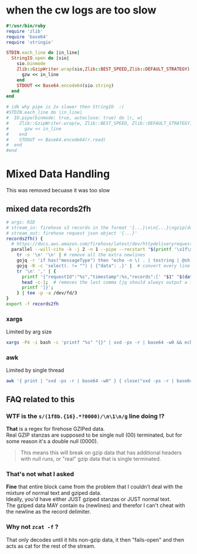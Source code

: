 # when the cw logs are too slow

```ruby
#!/usr/bin/ruby
require 'zlib'
require 'base64'
require 'stringio'

STDIN.each_line do |in_line|
  StringIO.open do |sio|
    sio.binmode
    Zlib::GzipWriter.wrap(sio,Zlib::BEST_SPEED,Zlib::DEFAULT_STRATEGY) do |gzw|
      gzw << in_line
    end
    STDOUT << Base64.encode64(sio.string)
  end
end

# idk why pipe is 2x slower then StringIO  :(
#STDIN.each_line do |in_line|
#  IO.pipe(binmode: true, autoclose: true) do |r, w|
#    Zlib::GzipWriter.wrap(w, Zlib::BEST_SPEED, Zlib::DEFAULT_STRATEGY) do |gzw|
#      gzw << in_line
#    end
#    STDOUT << Base64.encode64(r.read)
#  end
#end
```

# Mixed Data Handling

This was removed becuase it was too slow

## mixed data records2fh

```bash
# args: RID
# stream_in: firehose s3 records in the format '{...}\n\n{...}\ngzip(data)\n...'
# stream_out: firehose request json object '{...}'
records2fh() {
  # https://docs.aws.amazon.com/firehose/latest/dev/httpdeliveryrequestresponse.html#requestformat
  parallel --will-cite -k -j 2 -n 1 --pipe --recstart "$(printf '\x1f\x8b\x08')" --recend $'\n' zcat -f |
    tr -s '\n' '\n' | # remove all the extra newlines
    gojq -r 'if has("messageType") then "echo -n \( . | tostring | @sh) | gzip -1 | base64 -w0 && echo;" else "echo \( . | tostring | @base64 | @sh);" end' | bash |  # generate commands to process the different flavours of messages
    gojq -R -c 'select(. != "") | {"data": .}' |  # convert every line of base64 to a json object
    tr '\n' ',' | {
      printf '{"requestId":"%s","timestamp":%s,"records":[' "$1" "$(date -u +'%s%3N')";
      head -c-1;  # removes the last comma [jq should always output a final newline]
      printf ']}';
    } | tee -p -a /dev/fd/3
}
export -f records2fh
```

### xargs
Limited by arg size
```sh
xargs -P4 -i bash -c 'printf "%s" "{}" | xxd -ps -r | base64 -w0 && echo' | jq --stream -R -c '{"data": .}'
```

### awk
Limited by single thread
```sh
awk '{ print | "xxd -ps -r | base64 -w0" } { close("xxd -ps -r | base64 -w0") } { print "\n" }' ||
```

## FAQ related to this

### WTF is the `s/(1f8b.{16}.*?0000)/\n\1\n/g` line doing !?

**That** is a regex for firehose GZIPed data.  
Real GZIP stanzas are supposed to be single null (00) terminated, but for some reason it's a double null (0000).  

> This means this will break on gzip data that has additional headers with null runs, or "real" gzip data that is single terminated.

### That's not what I asked

__Fine__ that entire block came from the problem that I couldn't deal with the mixture of normal text and gziped data.  
Ideally, you'd have either JUST gziped stanzas or JUST normal text.  
The gziped data MAY contain `0a` (newlines) and therefor I can't cheat with the newline as the record delimiter.

### Why not `zcat -f` ?

That only decodes until it hits non-gzip data, it then "fails-open" and then acts as cat for the rest of the stream.
